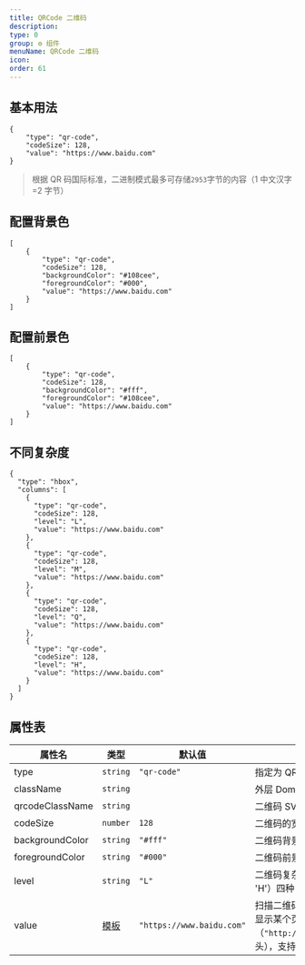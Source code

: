```yaml
---
title: QRCode 二维码
description:
type: 0
group: ⚙ 组件
menuName: QRCode 二维码
icon:
order: 61
---
```


## 基本用法

```schema:height="300" scope="body"
{
    "type": "qr-code",
    "codeSize": 128,
    "value": "https://www.baidu.com"
}
```

> 根据 QR 码国际标准，二进制模式最多可存储`2953`字节的内容（1 中文汉字=2 字节）

## 配置背景色

```schema:height="300" scope="body"
[
    {
        "type": "qr-code",
        "codeSize": 128,
        "backgroundColor": "#108cee",
        "foregroundColor": "#000",
        "value": "https://www.baidu.com"
    }
]
```

## 配置前景色

```schema:height="300" scope="body"
[
    {
        "type": "qr-code",
        "codeSize": 128,
        "backgroundColor": "#fff",
        "foregroundColor": "#108cee",
        "value": "https://www.baidu.com"
    }
]
```

## 不同复杂度

```schema:height="300" scope="body"
{
  "type": "hbox",
  "columns": [
    {
      "type": "qr-code",
      "codeSize": 128,
      "level": "L",
      "value": "https://www.baidu.com"
    },
    {
      "type": "qr-code",
      "codeSize": 128,
      "level": "M",
      "value": "https://www.baidu.com"
    },
    {
      "type": "qr-code",
      "codeSize": 128,
      "level": "Q",
      "value": "https://www.baidu.com"
    },
    {
      "type": "qr-code",
      "codeSize": 128,
      "level": "H",
      "value": "https://www.baidu.com"
    }
  ]
}

```

## 属性表

| 属性名          | 类型                         | 默认值                    | 说明                                                                                                                                  |
| --------------- | ---------------------------- | ------------------------- | ------------------------------------------------------------------------------------------------------------------------------------- |
| type            | `string`                     | `"qr-code"`               | 指定为 QRCode 渲染器                                                                                                                  |
| className       | `string`                     |                           | 外层 Dom 的类名                                                                                                                       |
| qrcodeClassName | `string`                     |                           | 二维码 SVG 的类名                                                                                                                     |
| codeSize        | `number`                     | `128`                     | 二维码的宽高大小                                                                                                                      |
| backgroundColor | `string`                     | `"#fff"`                  | 二维码背景色                                                                                                                          |
| foregroundColor | `string`                     | `"#000"`                  | 二维码前景色                                                                                                                          |
| level           | `string`                     | `"L"`                     | 二维码复杂级别，有（'L' 'M' 'Q' 'H'）四种                                                                                             |
| value           | [模板](../concepts/template) | `"https://www.baidu.com"` | 扫描二维码后显示的文本，如果要显示某个页面请输入完整 url（`"http://..."`或`"https://..."`开头），支持使用 [模板](./concepts/template) |
